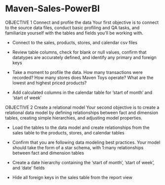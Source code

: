 # Maven-Sales-PowerBI

OBJECTIVE 1
Connect and profile the data
Your first objective is to connect to the source data files, conduct basic profiling and QA tasks, and familiarize yourself with the tables and fields you'll be working with.
 - Connect to the sales, products, stores, and calendar csv files

- Review table columns, check for blank or null values, confirm that datatypes are accurately defined, and identify any primary and foreign keys

- Take a moment to profile the data. How many transactions were recorded? How many stores does Maven Toys operate? What are the lowest and highest priced products?

- Add calculated columns in the calendar table for ‘start of month’ and ‘start of week’


OBJECTIVE 2
Create a relational model
Your second objective is to create a relational data model by defining relationships between fact and dimension tables, creating simple hierarchies, and adjusting model properties.

- Load the tables to the data model and create relationships from the sales table to the products, stores, and calendar tables

- Confirm that you are following data modeling best practices. Your model should take the form of a star schema, with 1:many relationships between fact and dimension tables

-  Create a date hierarchy containing the ‘start of month’, ‘start of week’, and ‘date’ fields

- Hide all foreign keys in the sales table from the report view
